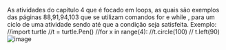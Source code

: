 As atividades do capítulo 4 que é focado em loops, as quais são exemplos das páginas 88,91,94,103 que se utilizam comandos for e while , para um ciclo de uma atividade sendo até que a condição seja satisfeita. 
Exemplo:
//import turtle
//t = turtle.Pen()
//for x in range(4):
  //t.circle(100)
   // t.left(90)
![image](https://github.com/user-attachments/assets/03199e3d-dd02-4f4d-a414-59fa4170a9ca)
